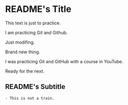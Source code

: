 # README's Title

This text is just to practice.

I am practicing Git and Github.

Just modifing.

Brand new thing.

I was practicing Git and GitHub with a course in YouTube.

Ready for the next.

## README's Subtitle

    - This is not a train.